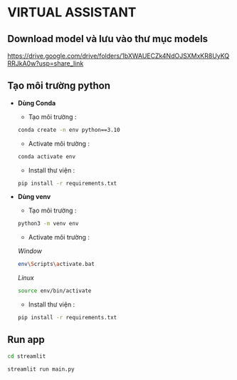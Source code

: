 # VIRTUAL ASSISTANT
## Download model và lưu vào thư mục models 

https://drive.google.com/drive/folders/1bXWAUECZk4NdOJSXMxKR8UyKQRRJkA0w?usp=share_link

## Tạo môi trường python 
- **Dùng Conda** 
  - Tạo môi trường :
  ```sh
  conda create -n env python==3.10
  ```
  - Activate môi trường :
  ```sh
  conda activate env
  ```
  - Install thư viện :
  ```sh
  pip install -r requirements.txt
  ```
- **Dùng venv** 
  - Tạo môi trường :
  ```sh
  python3 -m venv env
  ```
  - Activate môi trường :
  
  *Window*
  ```sh
  env\Scripts\activate.bat
  ```
  *Linux*
  ```sh
  source env/bin/activate
  ```
  - Install thư viện :
  ```sh
  pip install -r requirements.txt
  ```
## Run app
```sh
cd streamlit
```

```sh
streamlit run main.py
```
